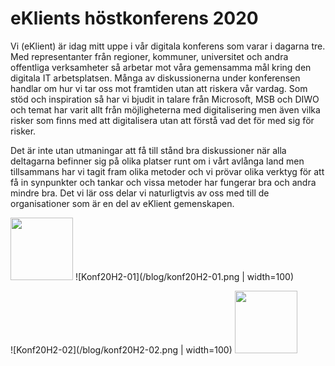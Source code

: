 # eKlients höstkonferens 2020

Vi (eKlient) är idag mitt uppe i vår digitala konferens som varar i dagarna tre. Med representanter från regioner, kommuner, universitet och andra offentliga verksamheter så arbetar mot våra gemensamma mål kring den digitala IT arbetsplatsen.
Många av diskussionerna under konferensen handlar om hur vi tar oss mot framtiden utan att riskera vår vardag. Som stöd och inspiration så har vi bjudit in talare från Microsoft, MSB och DIWO och temat har varit allt från möjligheterna med digitalisering men även vilka risker som finns med att digitalisera utan att förstå vad det för med sig för risker.

Det är inte utan utmaningar att få till stånd bra diskussioner när alla deltagarna befinner sig på olika platser runt om i vårt avlånga land men tillsammans har vi tagit fram olika metoder och vi prövar olika verktyg för att få in synpunkter och tankar och vissa metoder har fungerar bra och andra mindre bra. Det vi lär oss delar vi naturligtvis av oss med till de organisationer som är en del av eKlient gemenskapen.

<img src="https://publik.eklient.it/blog/konf20H2-01.png" alt="" width="100px">
![Konf20H2-01](/blog/konf20H2-01.png | width=100)

![Konf20H2-02](/blog/konf20H2-02.png | width=100)
<img src="https://publik.eklient.it/blog/konf20H2-02.png" alt="" width="100px">
